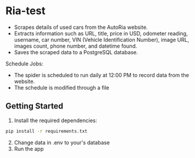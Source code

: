 # Ria-test

- Scrapes details of used cars from the AutoRia website.
- Extracts information such as URL, title, price in USD, odometer reading, username, car number, VIN (Vehicle Identification Number), image URL, images count, phone number, and datetime found.
- Saves the scraped data to a PostgreSQL database.

Schedule Jobs:
- The spider is scheduled to run daily at 12:00 PM to record data from the website.
- The schedule is modified through a file

## Getting Started

1. Install the required dependencies:

```bash
pip install -r requirements.txt
```
2. Change data in .env to your's database
3. Run the app
